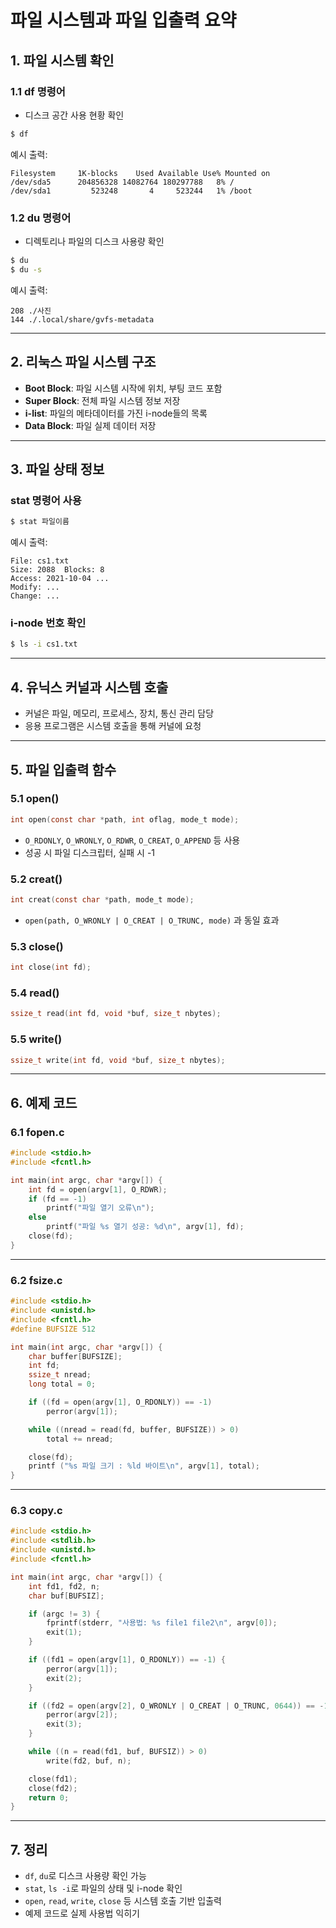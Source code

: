 # 파일 시스템과 파일 입출력 요약

## 1. 파일 시스템 확인

### 1.1 df 명령어
- 디스크 공간 사용 현황 확인

```bash
$ df
```

예시 출력:
```
Filesystem     1K-blocks    Used Available Use% Mounted on
/dev/sda5      204856328 14082764 180297788   8% /
/dev/sda1         523248       4     523244   1% /boot
```

### 1.2 du 명령어
- 디렉토리나 파일의 디스크 사용량 확인

```bash
$ du
$ du -s
```

예시 출력:
```
208 ./사진
144 ./.local/share/gvfs-metadata
```

---

## 2. 리눅스 파일 시스템 구조

- **Boot Block**: 파일 시스템 시작에 위치, 부팅 코드 포함
- **Super Block**: 전체 파일 시스템 정보 저장
- **i-list**: 파일의 메타데이터를 가진 i-node들의 목록
- **Data Block**: 파일 실제 데이터 저장

---

## 3. 파일 상태 정보

### stat 명령어 사용

```bash
$ stat 파일이름
```

예시 출력:
```
File: cs1.txt
Size: 2088  Blocks: 8
Access: 2021-10-04 ...
Modify: ...
Change: ...
```

### i-node 번호 확인

```bash
$ ls -i cs1.txt
```

---

## 4. 유닉스 커널과 시스템 호출

- 커널은 파일, 메모리, 프로세스, 장치, 통신 관리 담당
- 응용 프로그램은 시스템 호출을 통해 커널에 요청

---

## 5. 파일 입출력 함수

### 5.1 open()

```c
int open(const char *path, int oflag, mode_t mode);
```

- `O_RDONLY`, `O_WRONLY`, `O_RDWR`, `O_CREAT`, `O_APPEND` 등 사용
- 성공 시 파일 디스크립터, 실패 시 -1

### 5.2 creat()

```c
int creat(const char *path, mode_t mode);
```

- `open(path, O_WRONLY | O_CREAT | O_TRUNC, mode)` 과 동일 효과

### 5.3 close()

```c
int close(int fd);
```

### 5.4 read()

```c
ssize_t read(int fd, void *buf, size_t nbytes);
```

### 5.5 write()

```c
ssize_t write(int fd, void *buf, size_t nbytes);
```

---

## 6. 예제 코드

### 6.1 fopen.c

```c
#include <stdio.h>
#include <fcntl.h>

int main(int argc, char *argv[]) {
    int fd = open(argv[1], O_RDWR);
    if (fd == -1)
        printf("파일 열기 오류\n");
    else
        printf("파일 %s 열기 성공: %d\n", argv[1], fd);
    close(fd);
}
```

---

### 6.2 fsize.c

```c
#include <stdio.h>
#include <unistd.h>
#include <fcntl.h>
#define BUFSIZE 512

int main(int argc, char *argv[]) {
    char buffer[BUFSIZE];
    int fd;
    ssize_t nread;
    long total = 0;

    if ((fd = open(argv[1], O_RDONLY)) == -1)
        perror(argv[1]);

    while ((nread = read(fd, buffer, BUFSIZE)) > 0)
        total += nread;

    close(fd);
    printf ("%s 파일 크기 : %ld 바이트\n", argv[1], total);
}
```

---

### 6.3 copy.c

```c
#include <stdio.h>
#include <stdlib.h>
#include <unistd.h>
#include <fcntl.h>

int main(int argc, char *argv[]) {
    int fd1, fd2, n;
    char buf[BUFSIZ];

    if (argc != 3) {
        fprintf(stderr, "사용법: %s file1 file2\n", argv[0]);
        exit(1);
    }

    if ((fd1 = open(argv[1], O_RDONLY)) == -1) {
        perror(argv[1]);
        exit(2);
    }

    if ((fd2 = open(argv[2], O_WRONLY | O_CREAT | O_TRUNC, 0644)) == -1) {
        perror(argv[2]);
        exit(3);
    }

    while ((n = read(fd1, buf, BUFSIZ)) > 0)
        write(fd2, buf, n);

    close(fd1);
    close(fd2);
    return 0;
}
```

---

## 7. 정리

- `df`, `du`로 디스크 사용량 확인 가능
- `stat`, `ls -i`로 파일의 상태 및 i-node 확인
- `open`, `read`, `write`, `close` 등 시스템 호출 기반 입출력
- 예제 코드로 실제 사용법 익히기

